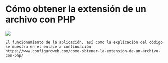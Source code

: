 # Cómo obtener la extensión de un archivo con PHP
<img src="Como%20Obtener%20la%20extensión%20de%20un%20archivo%20con%20PHP.png">

    El funcionamiento de la aplicación, así como la explicación del código se muestra en el enlace a continuación 
    https://www.configuroweb.com/como-obtener-la-extension-de-un-archivo-con-php/

